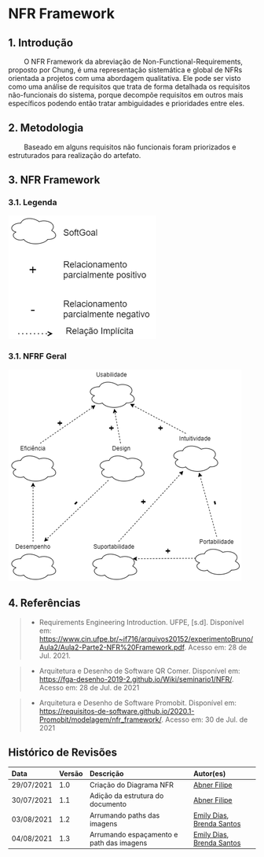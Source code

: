 # NFR Framework

## 1. Introdução

&emsp;&emsp; O NFR Framework da abreviação de Non-Functional-Requirements, proposto por Chung, é uma representação sistemática e global de NFRs orientada a projetos com uma abordagem qualitativa. Ele pode ser visto como uma análise de requisitos que trata de forma detalhada os requisitos não-funcionais do sistema, porque decompõe requisitos em outros mais específicos podendo então tratar ambiguidades e prioridades entre eles.

## 2. Metodologia

&emsp;&emsp; Baseado em alguns requisitos não funcionais foram priorizados e estruturados para realização do artefato.

## 3. NFR Framework

### 3.1. Legenda

[![Legenda-NFR](../assets/img/seminario1/NFR/Legenda-NFR.png)](../assets/img/seminario1/NFR/Legenda-NFR.png)

### 3.1. NFRF Geral

[![NFR](../assets/img/seminario1/NFR/NFR.png)](../assets/img/seminario1/NFR/NFR.png)

## 4. Referências

> - Requirements Engineering Introduction. UFPE, [s.d]. Disponível em: https://www.cin.ufpe.br/~if716/arquivos20152/experimentoBruno/Aula2/Aula2-Parte2-NFR%20Framework.pdf. Acesso em: 28 de Jul. 2021.

> - Arquitetura e Desenho de Software QR Comer. Disponível em: https://fga-desenho-2019-2.github.io/Wiki/seminario1/NFR/. Acesso em: 28 de Jul. de 2021

> - Arquitetura e Desenho de Software Promobit. Disponível em: https://requisitos-de-software.github.io/2020.1-Promobit/modelagem/nfr_framework/. Acesso em: 30 de Jul. de 2021

## Histórico de Revisões

| Data       | Versão | Descrição                                | Autor(es)                                                                                    |
| :--------- | :----- | :--------------------------------------- | :------------------------------------------------------------------------------------------- |
| 29/07/2021 | 1.0    | Criação do Diagrama NFR                  | [Abner Filipe](https://github.com/abner423)                                                  |
| 30/07/2021 | 1.1    | Adição da estrutura do documento         | [Abner Filipe](https://github.com/abner423)                                                  |
| 03/08/2021 | 1.2    | Arrumando paths das imagens              | [Emily Dias](https://github.com/emysdias), [Brenda Santos](https://github.com/brendavsantos) |
| 04/08/2021 | 1.3    | Arrumando espaçamento e path das imagens | [Emily Dias](https://github.com/emysdias), [Brenda Santos](https://github.com/brendavsantos) |
